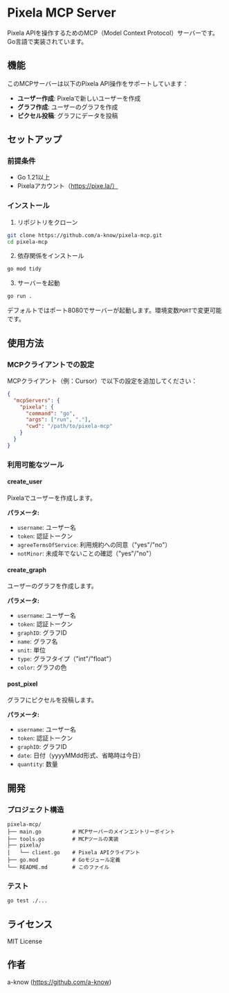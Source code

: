 # Pixela MCP Server

Pixela APIを操作するためのMCP（Model Context Protocol）サーバーです。Go言語で実装されています。

## 機能

このMCPサーバーは以下のPixela API操作をサポートしています：

- **ユーザー作成**: Pixelaで新しいユーザーを作成
- **グラフ作成**: ユーザーのグラフを作成
- **ピクセル投稿**: グラフにデータを投稿

## セットアップ

### 前提条件

- Go 1.21以上
- Pixelaアカウント（https://pixe.la/）

### インストール

1. リポジトリをクローン
```bash
git clone https://github.com/a-know/pixela-mcp.git
cd pixela-mcp
```

2. 依存関係をインストール
```bash
go mod tidy
```

3. サーバーを起動
```bash
go run .
```

デフォルトではポート8080でサーバーが起動します。環境変数`PORT`で変更可能です。

## 使用方法

### MCPクライアントでの設定

MCPクライアント（例：Cursor）で以下の設定を追加してください：

```json
{
  "mcpServers": {
    "pixela": {
      "command": "go",
      "args": ["run", "."],
      "cwd": "/path/to/pixela-mcp"
    }
  }
}
```

### 利用可能なツール

#### create_user
Pixelaでユーザーを作成します。

**パラメータ:**
- `username`: ユーザー名
- `token`: 認証トークン
- `agreeTermsOfService`: 利用規約への同意（"yes"/"no"）
- `notMinor`: 未成年でないことの確認（"yes"/"no"）

#### create_graph
ユーザーのグラフを作成します。

**パラメータ:**
- `username`: ユーザー名
- `token`: 認証トークン
- `graphID`: グラフID
- `name`: グラフ名
- `unit`: 単位
- `type`: グラフタイプ（"int"/"float"）
- `color`: グラフの色

#### post_pixel
グラフにピクセルを投稿します。

**パラメータ:**
- `username`: ユーザー名
- `token`: 認証トークン
- `graphID`: グラフID
- `date`: 日付（yyyyMMdd形式、省略時は今日）
- `quantity`: 数量

## 開発

### プロジェクト構造

```
pixela-mcp/
├── main.go          # MCPサーバーのメインエントリーポイント
├── tools.go         # MCPツールの実装
├── pixela/
│   └── client.go    # Pixela APIクライアント
├── go.mod           # Goモジュール定義
└── README.md        # このファイル
```

### テスト

```bash
go test ./...
```

## ライセンス

MIT License

## 作者

a-know (https://github.com/a-know) 